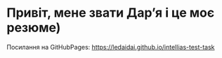 # Привіт, мене звати Дарʼя і це моє резюме)
Посилання на GitHubPages: https://ledaidai.github.io/intellias-test-task
